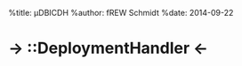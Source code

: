 %title: µDBICDH
%author: fREW Schmidt
%date: 2014-09-22

-> ::DeploymentHandler <-
=========================

